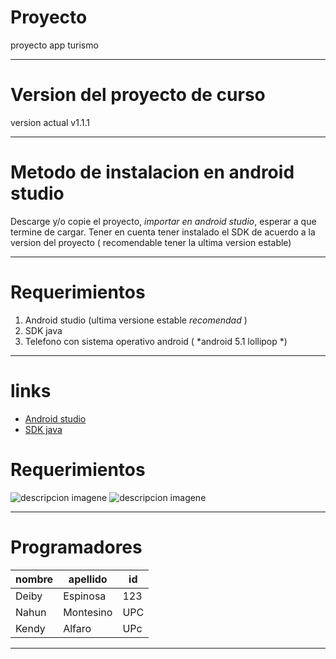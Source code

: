 # Proyecto
proyecto app turismo

------ 

# Version del proyecto de curso

version actual v1.1.1  

------ 

# Metodo de instalacion en android studio

Descarge y/o copie el proyecto, *importar en android studio*, esperar a que termine de cargar.
Tener en cuenta tener instalado el SDK de acuerdo a la version del proyecto ( recomendable tener la ultima version estable)

------ 

# Requerimientos

1. Android studio (ultima versione estable _recomendad_ )
1. SDK java
1. Telefono con sistema operativo android ( *android 5.1 lollipop *)

------ 

# links 

- [Android studio](https://developer.android.com/studio)
- [SDK java](https://www.oracle.com/java/technologies/sdk-downloads.html)

# Requerimientos

![descripcion imagene](https://i.blogs.es/6e0b73/android-studio/450_1000.png)
![descripcion imagene](https://elandroidelibre.elespanol.com/wp-content/uploads/2015/02/android-5.1-lollipop.jpg)

------ 

# Programadores

| nombre | apellido | id |
| ------ | -------- | ------ | 
| Deiby  | Espinosa   | 123 |
| Nahun | Montesino | UPC |
| Kendy | Alfaro | UPc

------ 

